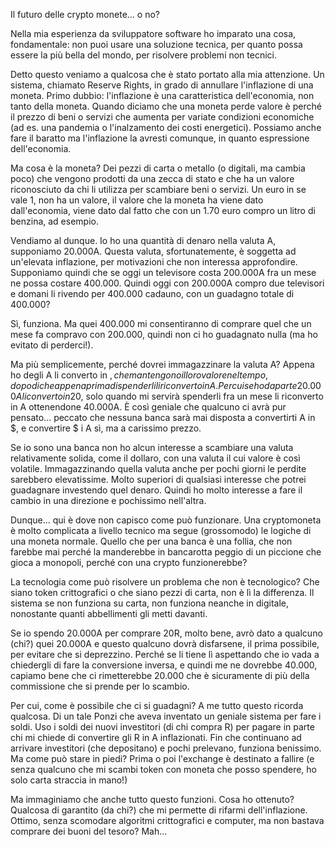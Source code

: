 Il futuro delle crypto monete... o no?

Nella mia esperienza da sviluppatore software ho imparato una cosa, fondamentale: non puoi usare una soluzione tecnica,
per quanto possa essere la più bella del mondo, per risolvere problemi non tecnici.

Detto questo veniamo a qualcosa che è stato portato alla mia attenzione. Un sistema, chiamato Reserve Rights, in grado di
annullare l'inflazione di una moneta. Primo dubbio: l'inflazione è una caratteristica dell'economia, non tanto della
moneta. Quando diciamo che una moneta perde valore è perché il prezzo di beni o servizi che aumenta per
variate condizioni economiche (ad es. una pandemia o l'inalzamento dei costi energetici). Possiamo anche fare il baratto
ma l'inflazione la avresti comunque, in quanto espressione dell'economia.

Ma cosa è la moneta? Dei pezzi di carta o metallo (o digitali, ma cambia poco) che vengono prodotti da una zecca di stato
e che ha un valore riconosciuto da chi li utilizza per scambiare beni o servizi. Un euro in se vale 1, non ha un valore,
il valore che la moneta ha viene dato dall'economia, viene dato dal fatto che con un 1.70 euro compro un litro di benzina,
ad esempio.

Vendiamo al dunque. Io ho una quantità di denaro nella valuta A, supponiamo 20.000A. Questa valuta, sfortunatemente, è
soggetta ad un'elevata inflazione, per motivazioni che non interessa approfondire. Supponiamo quindi che se oggi un
televisore costa 200.000A fra un mese ne possa costare 400.000. Quindi oggi con 200.000A compro due televisori e domani
li rivendo per 400.000 cadauno, con un guadagno totale di 400.000?

Sì, funziona. Ma quei 400.000 mi consentiranno di comprare quel che un mese fa compravo con 200.000, quindi non ci ho
guadagnato nulla (ma ho evitato di perderci!).

Ma più semplicemente, perché dovrei immagazzinare la valuta A? Appena ho degli A li converto in $, che mantengono il
loro valore nel tempo, dopo di che appena prima di spenderli li riconverto in A. Per cui se ho da parte 20.000A li
converto in 20$, solo quando mi servirà spenderli fra un mese li riconverto in A ottenendone 40.000A. È così geniale
che qualcuno ci avrà pur pensato... peccato che nessuna banca sarà mai disposta a convertirti A in $, e convertire $ i A
sì, ma a carissimo prezzo.

Se io sono una banca non ho alcun interesse a scambiare una valuta relativamente solida, come il dollaro, con una valuta
il cui valore è così volatile. Immagazzinando quella valuta anche per pochi giorni le perdite sarebbero elevatissime.
Molto superiori di qualsiasi interesse che potrei guadagnare investendo quel denaro. Quindi ho molto interesse a fare il
cambio in una direzione e pochissimo nell'altra.

Dunque... qui è dove non capisco come può funzionare. Una cryptomoneta è molto complicata a livello tecnico ma segue
(grossomodo) le logiche di una moneta normale. Quello che per una banca è una follia, che non farebbe mai perché la
manderebbe in bancarotta peggio di un piccione che gioca a monopoli, perché con una crypto funzionerebbe?

La tecnologia come può risolvere un problema che non è tecnologico? Che siano token crittografici o che siano pezzi di
carta, non è lì la differenza. Il sistema se non funziona su carta, non funziona neanche in digitale, nonostante quanti
abbellimenti gli metti davanti.

Se io spendo 20.000A per comprare 20R, molto bene, avrò dato a qualcuno (chi?) quei 20.000A e questo
qualcuno dovrà disfarsene, il prima possibile, per evitare che si deprezzino. Perché se li tiene lì aspettando che io
vada a chiedergli di fare la conversione inversa, e quindi me ne dovrebbe 40.000, capiamo bene che ci rimetterebbe
20.000 che è sicuramente di più della commissione che si prende per lo scambio.

Per cui, come è possibile che ci si guadagni? A me tutto questo ricorda qualcosa. Di un tale Ponzi che aveva inventato
un geniale sistema per fare i soldi. Uso i soldi dei nuovi investitori (di chi compra R) per pagare in parte chi mi
chiede di convertire gli R in A inflazionati. Fin che continuano ad arrivare investitori (che depositano) e pochi
prelevano, funziona benissimo. Ma come può stare in piedi? Prima o poi l'exchange è destinato a fallire (e senza qualcuno
che mi scambi token con moneta che posso spendere, ho solo carta straccia in mano!)

Ma immaginiamo che anche tutto questo funzioni. Cosa ho ottenuto? Qualcosa di garantito (da chi?) che mi permette di
rifarmi dell'inflazione. Ottimo, senza scomodare algoritmi crittografici e computer, ma non bastava comprare dei buoni
del tesoro? Mah...